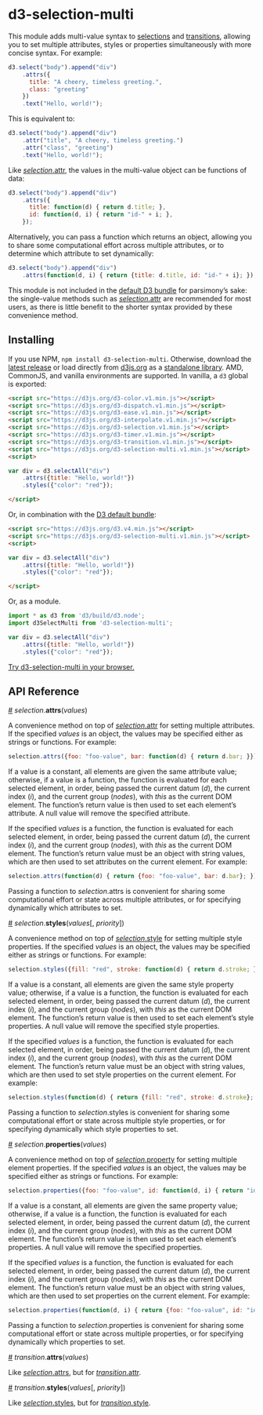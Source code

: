 # d3-selection-multi

This module adds multi-value syntax to [selections](https://github.com/d3/d3-selection) and [transitions](https://github.com/d3/d3-transition), allowing you to set multiple attributes, styles or properties simultaneously with more concise syntax. For example:

```js
d3.select("body").append("div")
    .attrs({
      title: "A cheery, timeless greeting.",
      class: "greeting"
    })
    .text("Hello, world!");
```

This is equivalent to:

```js
d3.select("body").append("div")
    .attr("title", "A cheery, timeless greeting.")
    .attr("class", "greeting")
    .text("Hello, world!");
```

Like [*selection*.attr](https://github.com/d3/d3-selection#selection_attr), the values in the multi-value object can be functions of data:

```js
d3.select("body").append("div")
    .attrs({
      title: function(d) { return d.title; },
      id: function(d, i) { return "id-" + i; },
    });
```

Alternatively, you can pass a function which returns an object, allowing you to share some computational effort across multiple attributes, or to determine which attribute to set dynamically:

```js
d3.select("body").append("div")
    .attrs(function(d, i) { return {title: d.title, id: "id-" + i}; });
```

This module is not included in the [default D3 bundle](https://github.com/d3/d3) for parsimony’s sake: the single-value methods such as [*selection*.attr](https://github.com/d3/d3-selection#selection_attr) are recommended for most users, as there is little benefit to the shorter syntax provided by these convenience method.

## Installing

If you use NPM, `npm install d3-selection-multi`. Otherwise, download the [latest release](https://github.com/d3/d3-selection-multi/releases/latest) or load directly from [d3js.org](https://d3js.org) as a [standalone library](https://d3js.org/d3-selection-multi.v1.min.js). AMD, CommonJS, and vanilla environments are supported. In vanilla, a `d3` global is exported:

```html
<script src="https://d3js.org/d3-color.v1.min.js"></script>
<script src="https://d3js.org/d3-dispatch.v1.min.js"></script>
<script src="https://d3js.org/d3-ease.v1.min.js"></script>
<script src="https://d3js.org/d3-interpolate.v1.min.js"></script>
<script src="https://d3js.org/d3-selection.v1.min.js"></script>
<script src="https://d3js.org/d3-timer.v1.min.js"></script>
<script src="https://d3js.org/d3-transition.v1.min.js"></script>
<script src="https://d3js.org/d3-selection-multi.v1.min.js"></script>
<script>

var div = d3.selectAll("div")
    .attrs({title: "Hello, world!"})
    .styles({"color": "red"});

</script>
```

Or, in combination with the [D3 default bundle](https://github.com/d3/d3):

```html
<script src="https://d3js.org/d3.v4.min.js"></script>
<script src="https://d3js.org/d3-selection-multi.v1.min.js"></script>
<script>

var div = d3.selectAll("div")
    .attrs({title: "Hello, world!"})
    .styles({"color": "red"});

</script>
```

Or, as a module.


```javascript
import * as d3 from 'd3/build/d3.node';
import d3SelectMulti from 'd3-selection-multi';

var div = d3.selectAll("div")
    .attrs({title: "Hello, world!"})
    .styles({"color": "red"});
```

[Try d3-selection-multi in your browser.](https://tonicdev.com/npm/d3-selection-multi)

## API Reference

<a name="selection_attrs" href="#selection_attrs">#</a> <i>selection</i>.<b>attrs</b>(<i>values</i>)

A convenience method on top of [*selection*.attr](https://github.com/d3/d3-selection#selection_attr) for setting multiple attributes. If the specified *values* is an object, the values may be specified either as strings or functions. For example:

```js
selection.attrs({foo: "foo-value", bar: function(d) { return d.bar; }});
```

If a value is a constant, all elements are given the same attribute value; otherwise, if a value is a function, the function is evaluated for each selected element, in order, being passed the current datum (*d*), the current index (*i*), and the current group (*nodes*), with *this* as the current DOM element. The function’s return value is then used to set each element’s attribute. A null value will remove the specified attribute.

If the specified *values* is a function, the function is evaluated for each selected element, in order, being passed the current datum (*d*), the current index (*i*), and the current group (*nodes*), with *this* as the current DOM element. The function’s return value must be an object with string values, which are then used to set attributes on the current element. For example:

```js
selection.attrs(function(d) { return {foo: "foo-value", bar: d.bar}; });
```

Passing a function to *selection*.attrs is convenient for sharing some computational effort or state across multiple attributes, or for specifying dynamically which attributes to set.

<a name="selection_styles" href="#selection_styles">#</a> <i>selection</i>.<b>styles</b>(<i>values</i>[, <i>priority</i>])

A convenience method on top of [*selection*.style](https://github.com/d3/d3-selection#selection_style) for setting multiple style properties. If the specified *values* is an object, the values may be specified either as strings or functions. For example:

```js
selection.styles({fill: "red", stroke: function(d) { return d.stroke; }});
```

If a value is a constant, all elements are given the same style property value; otherwise, if a value is a function, the function is evaluated for each selected element, in order, being passed the current datum (*d*), the current index (*i*), and the current group (*nodes*), with *this* as the current DOM element. The function’s return value is then used to set each element’s style properties. A null value will remove the specified style properties.

If the specified *values* is a function, the function is evaluated for each selected element, in order, being passed the current datum (*d*), the current index (*i*), and the current group (*nodes*), with *this* as the current DOM element. The function’s return value must be an object with string values, which are then used to set style properties on the current element. For example:

```js
selection.styles(function(d) { return {fill: "red", stroke: d.stroke}; });
```

Passing a function to *selection*.styles is convenient for sharing some computational effort or state across multiple style properties, or for specifying dynamically which style properties to set.

<a name="selection_properties" href="#selection_properties">#</a> <i>selection</i>.<b>properties</b>(<i>values</i>)

A convenience method on top of [*selection*.property](https://github.com/d3/d3-selection#selection_property) for setting multiple element properties. If the specified *values* is an object, the values may be specified either as strings or functions. For example:

```js
selection.properties({foo: "foo-value", id: function(d, i) { return "id-" + i; }});
```

If a value is a constant, all elements are given the same property value; otherwise, if a value is a function, the function is evaluated for each selected element, in order, being passed the current datum (*d*), the current index (*i*), and the current group (*nodes*), with *this* as the current DOM element. The function’s return value is then used to set each element’s properties. A null value will remove the specified properties.

If the specified *values* is a function, the function is evaluated for each selected element, in order, being passed the current datum (*d*), the current index (*i*), and the current group (*nodes*), with *this* as the current DOM element. The function’s return value must be an object with string values, which are then used to set properties on the current element. For example:

```js
selection.properties(function(d, i) { return {foo: "foo-value", id: "id-" + i}; });
```

Passing a function to *selection*.properties is convenient for sharing some computational effort or state across multiple properties, or for specifying dynamically which properties to set.

<a name="transition_attrs" href="#transition_attrs">#</a> <i>transition</i>.<b>attrs</b>(<i>values</i>)

Like [*selection*.attrs](#selection_attrs), but for [*transition*.attr](https://github.com/d3/d3-transition#transition_attr).

<a name="transition_styles" href="#transition_styles">#</a> <i>transition</i>.<b>styles</b>(<i>values</i>[, <i>priority</i>])

Like [*selection*.styles](#selection_styles), but for [*transition*.style](https://github.com/d3/d3-transition#transition_style).

